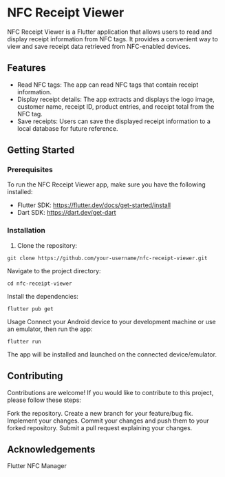 # NFC Receipt Viewer

NFC Receipt Viewer is a Flutter application that allows users to read and display receipt information from NFC tags. It provides a convenient way to view and save receipt data retrieved from NFC-enabled devices.

## Features

- Read NFC tags: The app can read NFC tags that contain receipt information.
- Display receipt details: The app extracts and displays the logo image, customer name, receipt ID, product entries, and receipt total from the NFC tag.
- Save receipts: Users can save the displayed receipt information to a local database for future reference.

## Getting Started

### Prerequisites

To run the NFC Receipt Viewer app, make sure you have the following installed:

- Flutter SDK: https://flutter.dev/docs/get-started/install
- Dart SDK: https://dart.dev/get-dart

### Installation

1. Clone the repository:

```shell
git clone https://github.com/your-username/nfc-receipt-viewer.git
```

Navigate to the project directory:
```shell
cd nfc-receipt-viewer
```
Install the dependencies:
```shell
flutter pub get
```
Usage
Connect your Android device to your development machine or use an emulator, then run the app:

```shell
flutter run
```
The app will be installed and launched on the connected device/emulator.

## Contributing
Contributions are welcome! If you would like to contribute to this project, please follow these steps:

Fork the repository.
Create a new branch for your feature/bug fix.
Implement your changes.
Commit your changes and push them to your forked repository.
Submit a pull request explaining your changes.

## Acknowledgements
Flutter
NFC Manager
